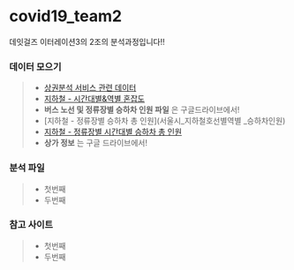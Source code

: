 # covid19_team2
데잇걸즈 이터레이션3의 2조의 분석과정입니다!!

 ### 데이터 모으기
> - [상권분석 서비스 관련 데이터](상권별_정보)
> - [지하철 - 시간대별&역별 혼잡도](서울교통공사_혼잡도)
> - **버스 노선 및 정류장별 승하차 인원 파일** 은 구글드라이브에서! 
> - [지하철 - 정류장별 승하차 총 인원](서울시_지하철호선별역별 _승하차인원)
> - [지하철 - 정류장별 시간대별 승하차 총 인원](서울시_지하철호선별역별시간대별_승하차인원)
> - **상가 정보** 는 구글 드라이브에서!


### 분석 파일
> - 첫번째
> - 두번째


### 참고 사이트
> - 첫번째
> - 두번째 
